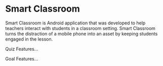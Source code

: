 # Smart Classroom

Smart Classroom is Android application that was developed to help teachers interact with students in a classroom setting. Smart Classroom turns the distraction of a mobile phone into an asset by keeping students engaged in the lesson. 

Quiz Features...

Goal Features...

